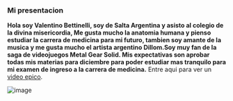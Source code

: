 ### Mi presentacion ###
__Hola soy Valentino Bettinelli, soy de Salta Argentina y asisto al colegio de la divina misericordia, Me gusta mucho la anatomia humana y pienso estudiar la carrera de medicina para mi futuro, tambien soy amante de la musica y me gusta mucho el artista argentino Dillom.Soy muy fan de la saga de videojuegos Metal Gear Solid. Mis expectativas son aprobar todas mis materias para diciembre para poder estudiar mas tranquilo para mi examen de ingreso a la carrera de medicina.__
Entre aqui para ver un [video epico](https://youtu.be/BEwzyezot3s?si=y01f0JNJE4mzVWZO).

![image](https://github.com/tinobett/tinobett/assets/172041694/571edcc3-b272-450f-9c3f-be1f9c6d2054)
